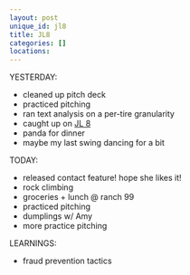 ```yaml
---
layout: post
unique_id: jl8
title: JL8
categories: []
locations: 
---
```


YESTERDAY:
* cleaned up pitch deck
* practiced pitching
* ran text analysis on a per-tire granularity
* caught up on [JL 8](jl8comic.tumblr.com)
* panda for dinner
* maybe my last swing dancing for a bit

TODAY:
* released contact feature! hope she likes it!
* rock climbing
* groceries + lunch @ ranch 99
* practiced pitching
* dumplings w/ Amy
* more practice pitching

LEARNINGS:
* fraud prevention tactics

